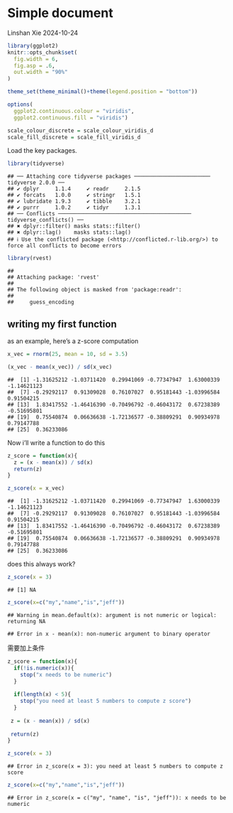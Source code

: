 Simple document
================
Linshan Xie
2024-10-24

``` r
library(ggplot2)
knitr::opts_chunk$set(
  fig.width = 6,
  fig.asp = .6,
  out.width = "90%"
)

theme_set(theme_minimal()+theme(legend.position = "bottom"))

options(
  ggplot2.continuous.colour = "viridis",
  ggplot2.continuous.fill = "viridis")

scale_colour_discrete = scale_colour_viridis_d
scale_fill_discrete = scale_fill_viridis_d
```

Load the key packages.

``` r
library(tidyverse)
```

    ## ── Attaching core tidyverse packages ──────────────────────── tidyverse 2.0.0 ──
    ## ✔ dplyr     1.1.4     ✔ readr     2.1.5
    ## ✔ forcats   1.0.0     ✔ stringr   1.5.1
    ## ✔ lubridate 1.9.3     ✔ tibble    3.2.1
    ## ✔ purrr     1.0.2     ✔ tidyr     1.3.1
    ## ── Conflicts ────────────────────────────────────────── tidyverse_conflicts() ──
    ## ✖ dplyr::filter() masks stats::filter()
    ## ✖ dplyr::lag()    masks stats::lag()
    ## ℹ Use the conflicted package (<http://conflicted.r-lib.org/>) to force all conflicts to become errors

``` r
library(rvest)
```

    ## 
    ## Attaching package: 'rvest'
    ## 
    ## The following object is masked from 'package:readr':
    ## 
    ##     guess_encoding

## writing my first function

as an example, here’s a z-score computation

``` r
x_vec = rnorm(25, mean = 10, sd = 3.5)

(x_vec - mean(x_vec)) / sd(x_vec)
```

    ##  [1] -1.31625212 -1.03711420  0.29941069 -0.77347947  1.63000339 -1.14621123
    ##  [7] -0.29292117  0.91309028  0.76107027  0.95181443 -1.03996584  0.91504215
    ## [13]  1.83417552 -1.46416390 -0.70496792 -0.46043172  0.67238389 -0.51695801
    ## [19]  0.75540874  0.06636638 -1.72136577 -0.38809291  0.90934978  0.79147788
    ## [25]  0.36233086

Now i’ll write a function to do this

``` r
z_score = function(x){
  z = (x - mean(x)) / sd(x)
  return(z)
}

z_score(x = x_vec)
```

    ##  [1] -1.31625212 -1.03711420  0.29941069 -0.77347947  1.63000339 -1.14621123
    ##  [7] -0.29292117  0.91309028  0.76107027  0.95181443 -1.03996584  0.91504215
    ## [13]  1.83417552 -1.46416390 -0.70496792 -0.46043172  0.67238389 -0.51695801
    ## [19]  0.75540874  0.06636638 -1.72136577 -0.38809291  0.90934978  0.79147788
    ## [25]  0.36233086

does this always work?

``` r
z_score(x = 3)
```

    ## [1] NA

``` r
z_score(x=c("my","name","is","jeff"))
```

    ## Warning in mean.default(x): argument is not numeric or logical: returning NA

    ## Error in x - mean(x): non-numeric argument to binary operator

需要加上条件

``` r
z_score = function(x){
  if(!is.numeric(x)){
    stop("x needs to be numeric")
  }
  
  if(length(x) < 5){
    stop("you need at least 5 numbers to compute z score")
  }
  
 z = (x - mean(x)) / sd(x)
 
 return(z)
}
```

``` r
z_score(x = 3)
```

    ## Error in z_score(x = 3): you need at least 5 numbers to compute z score

``` r
z_score(x=c("my","name","is","jeff"))
```

    ## Error in z_score(x = c("my", "name", "is", "jeff")): x needs to be numeric
